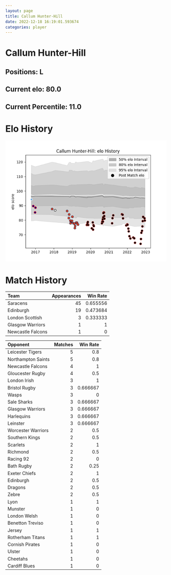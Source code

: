```yaml
---  
layout: page  
title: Callum Hunter-Hill  
date: 2022-12-18 16:19:01.593674  
categories: player  
---
```

# Callum Hunter-Hill

## Positions: L

## Current elo: 80.0

## Current Percentile: 11.0

# Elo History


![elo history](history_CallumHunter-Hill.png)
# Match History


| Team              |   Appearances |   Win Rate |
|:------------------|--------------:|-----------:|
| Saracens          |            45 |   0.655556 |
| Edinburgh         |            19 |   0.473684 |
| London Scottish   |             3 |   0.333333 |
| Glasgow Warriors  |             1 |   1        |
| Newcastle Falcons |             1 |   0        |

| Opponent           |   Matches |   Win Rate |
|:-------------------|----------:|-----------:|
| Leicester Tigers   |         5 |   0.8      |
| Northampton Saints |         5 |   0.8      |
| Newcastle Falcons  |         4 |   1        |
| Gloucester Rugby   |         4 |   0.5      |
| London Irish       |         3 |   1        |
| Bristol Rugby      |         3 |   0.666667 |
| Wasps              |         3 |   0        |
| Sale Sharks        |         3 |   0.666667 |
| Glasgow Warriors   |         3 |   0.666667 |
| Harlequins         |         3 |   0.666667 |
| Leinster           |         3 |   0.666667 |
| Worcester Warriors |         2 |   0.5      |
| Southern Kings     |         2 |   0.5      |
| Scarlets           |         2 |   1        |
| Richmond           |         2 |   0.5      |
| Racing 92          |         2 |   0        |
| Bath Rugby         |         2 |   0.25     |
| Exeter Chiefs      |         2 |   1        |
| Edinburgh          |         2 |   0.5      |
| Dragons            |         2 |   0.5      |
| Zebre              |         2 |   0.5      |
| Lyon               |         1 |   1        |
| Munster            |         1 |   0        |
| London Welsh       |         1 |   0        |
| Benetton Treviso   |         1 |   0        |
| Jersey             |         1 |   1        |
| Rotherham Titans   |         1 |   1        |
| Cornish Pirates    |         1 |   0        |
| Ulster             |         1 |   0        |
| Cheetahs           |         1 |   0        |
| Cardiff Blues      |         1 |   0        |